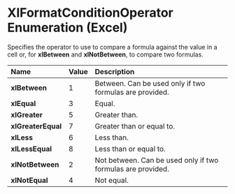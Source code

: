 
# XlFormatConditionOperator Enumeration (Excel)

Specifies the operator to use to compare a formula against the value in a cell or, for  **xlBetween** and **xlNotBetween**, to compare two formulas.



|**Name**|**Value**|**Description**|
|:-----|:-----|:-----|
|**xlBetween**|1|Between. Can be used only if two formulas are provided.|
|**xlEqual**|3|Equal.|
|**xlGreater**|5|Greater than.|
|**xlGreaterEqual**|7|Greater than or equal to.|
|**xlLess**|6|Less than.|
|**xlLessEqual**|8|Less than or equal to.|
|**xlNotBetween**|2|Not between. Can be used only if two formulas are provided.|
|**xlNotEqual**|4|Not equal.|
